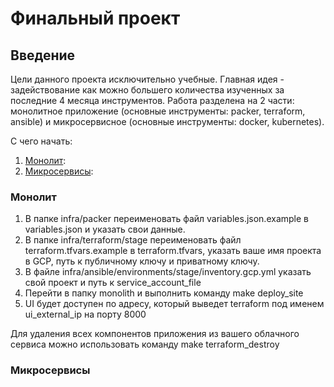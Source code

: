 # Финальный проект

## Введение

Цели данного проекта исключительно учебные. Главная идея - задействование как можно большего количества изученных за последние 4 месяца инструментов. Работа разделена на 2 части: монолитное приложение (основные инструменты: packer, terraform, ansible) и микросервисное (основные инструменты: docker, kubernetes).

С чего начать:

1. [Монолит](Монолит):
2. [Микросервисы](Микросервисы):


### Монолит

1. В папке infra/packer переименовать файл variables.json.example в variables.json и указать свои данные.
2. В папке infra/terraform/stage переименовать файл terraform.tfvars.example в terraform.tfvars, указать ваше имя проекта в GCP, путь к публичному ключу и приватному ключу.
3. В файле infra/ansible/environments/stage/inventory.gcp.yml указать свой проект и путь к service_account_file
4. Перейти в папку monolith и выполнить команду make deploy_site
5. UI будет доступен по адресу, который выведет terraform под именем ui_external_ip на порту 8000

Для удаления всех компонентов приложения из вашего облачного сервиса можно использовать команду make terraform_destroy

### Микросервисы
